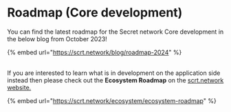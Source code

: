 # Roadmap (Core development)

You can find the latest roadmap for the Secret network Core development in the below blog from October 2023!

{% embed url="https://scrt.network/blog/roadmap-2024" %}

\
If you are interested to learn what is in development on the application side instead then please check out the **Ecosystem Roadmap** on the [scrt.network website.](https://scrt.network/ecosystem/ecosystem-roadmap)

{% embed url="https://scrt.network/ecosystem/ecosystem-roadmap" %}

##

